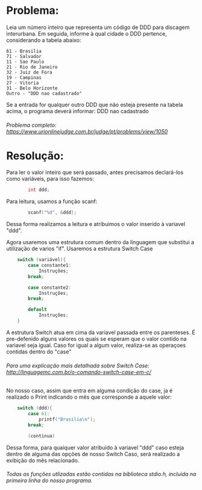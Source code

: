 # Problema:

Leia um número inteiro que representa um código de DDD para discagem interurbana. Em seguida, informe à qual cidade o DDD pertence, considerando a tabela abaixo:

	61 - Brasilia
	71 - Salvador
	11 - Sao Paulo
	21 - Rio de Janeiro
	32 - Juiz de Fora
	19 - Campinas
	27 - Vitoria
	31 - Belo Horizonte
	Outro - "DDD nao cadastrado"

Se a entrada for qualquer outro DDD que não esteja presente na tabela acima, o programa deverá informar:
DDD nao cadastrado

###### Problema completo: https://www.urionlinejudge.com.br/judge/pt/problems/view/1050

# Resolução:

Para ler o valor inteiro que será passado, antes precisamos declará-los como variáveis, para isso fazemos:
```c
        int ddd;
```

Para leitura, usamos a função scanf:
```c
        scanf("%d", &ddd);
```
Dessa forma realizamos a leitura e atribuimos o valor inserido à variavel "ddd". 

Agora usaremos uma estrutura comum dentro da linguagem que substitui a utilização de varios "if".
Usaremos a estrutura Switch Case

```c
	switch (variável){
		case constante1:
			Instruções;
		break;

		case constante2:
			Instruções;
		break;

		default
			Instruções;
	}
```

A estrutura Switch atua em cima da variavel passada entre os parenteses.
É pre-defenido alguns valores os quais se esperam que o valor contido na variavel seja igual.
Caso for igual a algum valor, realiza-se as operaçoes contidas dentro do "case"

###### Para uma explicação mais detalhada sobre Switch Case: http://linguagemc.com.br/o-comando-switch-case-em-c/

No nosso caso, assim que entra em alguma condição do case, ja é realizado o Print indicando o mês que corresponde a aquele valor:
```c
	switch (ddd){
		case 61:
			printf("Brasilia\n");
		break;

		(continua)

```

Dessa forma, para quaiquer valor atribuido à variavel "ddd" caso esteja dentro de alguma das opções de nosso Switch Caso, será realizado a exibição do mês relacionado.

###### Todas as funções utlizadas estão contidas na biblioteca stdio.h, incluída na primeira linha do nosso programa.